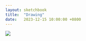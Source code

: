 ```yaml
---
layout: sketchbook
title:  "Drawing"
date:   2023-12-15 10:00:00 +0800
---
```


<img src="/Sketchbook/Images/{ page.date | date: '%Y-%m-%d' }/preview.jpg">
